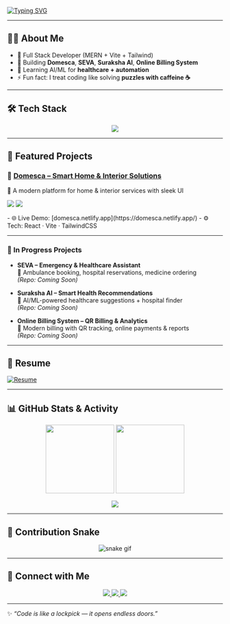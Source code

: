 <!-- Typing Animation Banner -->
[![Typing SVG](https://readme-typing-svg.demolab.com?font=Fira+Code&pause=1000&color=00FFFF&center=true&vCenter=true&width=880&lines=Hi%2C+I'm+Om+Dhanuka+%F0%9F%91%8B;Full+Stack+Developer+⚡;MERN+%7C+Vite+%7C+Tailwind+%7C+AI+%26+ML;Hacking-themed+Designs+%F0%9F%94%A5;Open+to+Collaboration+%F0%9F%8C%90)](https://git.io/typing-svg)

---

## 👨‍💻 About Me  
- 🚀 Full Stack Developer (MERN + Vite + Tailwind)  
- 🔭 Building **Domesca**, **SEVA**, **Suraksha AI**, **Online Billing System**   
- 🌱 Learning AI/ML for **healthcare + automation**  
- ⚡ Fun fact: I treat coding like solving **puzzles with caffeine ☕**  

---

## 🛠️ Tech Stack  
<p align="center">
  <img src="https://skillicons.dev/icons?i=react,nodejs,express,mongodb,tailwind,js,ts,python,firebase,docker,git,github,vscode&theme=light" />
</p>

---

## 🚀 Featured Projects  

### 🔹 [Domesca – Smart Home & Interior Solutions](https://domesca.netlify.app/)  
🏡 A modern platform for home & interior services with sleek UI  
<p align="left">
  <a href="https://domesca.netlify.app/"><img src="https://img.shields.io/badge/Live_Demo-00C7B7?style=for-the-badge&logo=netlify&logoColor=white" /></a>
  <a href="#"><img src="https://img.shields.io/badge/Code_Soon-181717?style=for-the-badge&logo=github&logoColor=white" /></a>
</p>  
- 🌐 Live Demo: [domesca.netlify.app](https://domesca.netlify.app/)  
- ⚙️ Tech: React · Vite · TailwindCSS  

---

### 🚧 In Progress Projects  

- **SEVA – Emergency & Healthcare Assistant**  
  📱 Ambulance booking, hospital reservations, medicine ordering  
  *(Repo: Coming Soon)*  

- **Suraksha AI – Smart Health Recommendations**  
  🤖 AI/ML-powered healthcare suggestions + hospital finder  
  *(Repo: Coming Soon)*  

- **Online Billing System – QR Billing & Analytics**  
  🧾 Modern billing with QR tracking, online payments & reports  
  *(Repo: Coming Soon)*  

---

## 📄 Resume  
[![Resume](https://img.shields.io/badge/Resume-PDF-1E90FF?style=for-the-badge&logo=adobe&logoColor=white)](https://github.com/OmDhanuka/OmDhanuka/raw/main/Om_Dhanuka.pdf)  

---

## 📊 GitHub Stats & Activity  

<p align="center">
  <img src="https://github-readme-stats.vercel.app/api?username=OmDhanuka&show_icons=true&theme=radical" height="160" />
  <img src="https://github-readme-streak-stats.herokuapp.com/?user=OmDhanuka&theme=radical" height="160" />
</p>

<p align="center">
  <img src="https://github-readme-activity-graph.vercel.app/graph?username=OmDhanuka&theme=react-dark&hide_border=true" />
</p>

---

## 🐍 Contribution Snake  
<p align="center">
  <img src="https://github.com/OmDhanuka/OmDhanuka/blob/output/github-contribution-grid-snake.svg" alt="snake gif" />
</p>

---

## 🔗 Connect with Me  
<p align="center">
  <a href="https://www.linkedin.com/in/your-link-here" target="_blank">
    <img src="https://img.shields.io/badge/LinkedIn-0077B5?style=for-the-badge&logo=linkedin&logoColor=white" />
  </a>
  <a href="https://github.com/OmDhanuka" target="_blank">
    <img src="https://img.shields.io/badge/GitHub-000?style=for-the-badge&logo=github&logoColor=white" />
  </a>
  <a href="https://your-portfolio-link" target="_blank">
    <img src="https://img.shields.io/badge/Portfolio-1E90FF?style=for-the-badge&logo=firefox&logoColor=white" />
  </a>
</p>

---

✨ *“Code is like a lockpick — it opens endless doors.”*
